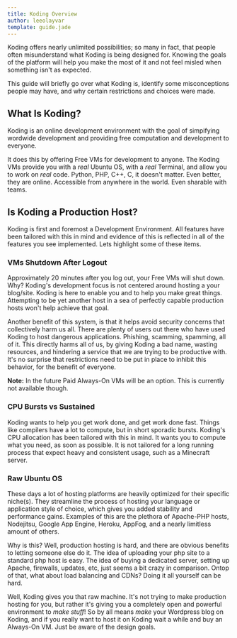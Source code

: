 ```yaml
---
title: Koding Overview
author: leeolayvar
template: guide.jade
---
```




Koding offers nearly unlimited possibilities; so many in fact, that people
often misunderstand what Koding is being designed for. Knowing the goals
of the platform will help you make the most of it and not feel misled when
something isn't as expected.

This guide will briefly go over what Koding is, identify some
misconceptions people may have, and why certain restrictions and choices
were made.



## What Is Koding?

Koding is an online development environment with the goal of simpifying
wordwide development and providing free computation and development to
everyone.

It does this by offering Free VMs for development to anyone.
The Koding VMs provide you with a *real* Ubuntu OS, with a *real* Terminal,
and allow you to work on *real* code. Python, PHP, C++, C, it doesn't matter.
Even better, they are online. Accessible from anywhere in the world. Even
sharable with teams.



## Is Koding a Production Host?

Koding is first and foremost a Development Environment. All features have been
tailored with this in mind and evidence of this is reflected in all of the
features you see implemented. Lets highlight some of these items.

### VMs Shutdown After Logout

Approximately 20 minutes after you log out, your Free VMs will shut down. Why?
Koding's development focus is not centered around hosting a your blog/site.
Koding is here to enable you and to help you make great things. Attempting
to be yet another host in a sea of perfectly capable production hosts
won't help achieve that goal.

Another benefit of this system, is that it helps avoid security concerns that
collectively harm us all. There are plenty of users out there who have used
Koding to host dangerous applications. Phishing, scamming, spamming, all
of it. This directly harms all of us, by giving Koding a bad name,
wasting resources, and hindering a service that we are trying to be productive
with. It's no surprise that restrictions need to be put in place to inhibit
this behavior, for the benefit of everyone.

**Note:** In the future Paid Always-On VMs will be an option. This is
currently not available though.

### CPU Bursts vs Sustained

Koding wants to help you get work done, and get work done fast. Things like
compilers have a lot to compute, but in short sporadic bursts. Koding's CPU
allocation has been tailored with this in mind. It wants you to compute what
you need, as soon as possible. It is not tailored for a long running
process that expect heavy and consistent usage, such as a Minecraft server.

### Raw Ubuntu OS

These days a lot of hosting platforms are heavily optimized for
their specific niche(s). They streamline the process of hosting your
language or application style of choice, which gives you added
stability and performance gains. Examples of this are the plethora
of Apache-PHP hosts, Nodejitsu, Google App Engine, Heroku, AppFog,
and a nearly limitless amount of others.

Why is this? Well, production hosting is hard, and there are obvious
benefits to letting someone else do it. The idea of uploading your
php site to a standard php host is easy. The idea of buying a
dedicated server, setting up Apache, firewalls, updates, etc, just
seems a bit crazy in comparison. Ontop of that, what about
load balancing and CDNs? Doing it all yourself can be hard.

Well, Koding gives you that raw machine. It's not trying to make
production hosting for you, but rather it's giving you a completely
open and powerful environment to *make stuff*! So by all means
*make* your Wordpress blog on Koding, and if you really want
to host it on Koding wait a while and buy an Always-On VM. Just
be aware of the design goals.

